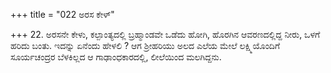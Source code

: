 +++
title = "022 ಅರಸ ಕೇಳ್"

+++
22. ಅರಸನೇ ಕೇಳು, ಕಲ್ಪಾಂತ್ಯದಲ್ಲಿ ಬ್ರಹ್ಮಾಂಡವೇ ಒಡೆದು ಹೋಗಿ, ಹೊರಗಿನ ಆವರಣದಲ್ಲಿದ್ದ ನೀರು, ಒಳಗೆ ಹರಿದು ಬಂತು. ಇದನ್ನು ಏನೆಂದು ಹೇಳಲಿ ? ಆಗ ಶ್ರೀಹರಿಯು ಅಲದ ಎಲೆಯ ಮೇಲೆ ಲಕ್ಷ್ಮಿಯೊಂದಿಗೆ ಸೂರ್ಯಚಂದ್ರರ ಬೆಳಕಿಲ್ಲದ ಆ ಗಾಢಾಂಧಕಾರದಲ್ಲಿ, ಲೀಲೆಯಿಂದ ಮಲಗಿದ್ದನು.